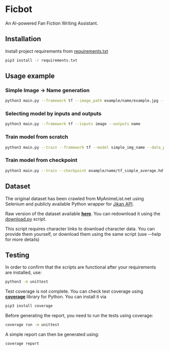 # Ficbot

An AI-powered Fan Fiction Writing Assistant.

## Installation

Install project requirements from [requirements.txt](https://github.com/Pythonimous/ficbot/blob/main/requirements.txt)
```bash
pip3 install -r requirements.txt
```

## Usage example
### Simple Image -> Name generation
```bash
python3 main.py --framework tf --image_path example/name/example.jpg --model_path example/name/tf_simple_average.hdf5 --maps_path example/name/maps.pkl --diversity 1.0
```
### Selecting model by inputs and outputs
```bash
python3 main.py --framework tf --inputs image --outputs name
```
### Train model from scratch
```bash
python3 main.py --train --framework tf --model simple_img_name --data_path data/interim/img_name.csv --name_col eng_name --img_col image --img_dir data/raw/images --checkpoint_dir checkpoints --batch_size 16 --epochs 5 --maxlen 3 --optimizer adam
```
### Train model from checkpoint
```bash
python3 main.py --train --checkpoint example/name/tf_simple_average.hdf5 --maps example/name/maps.pkl --data_path data/interim/img_name.csv --name_col eng_name --img_col image --img_dir data/raw/images --checkpoint_dir checkpoints --batch_size 16 --epochs 5 --maxlen 3
```

## Dataset
The original dataset has been crawled from MyAnimeList.net using Selenium and publicly available Python wrapper for [Jikan API](https://jikan.moe/).

Raw version of the dataset available [**here**](http://www.kaggle.com/dataset/37798ba55fed88400b584cd0df4e784317eb7a6708e02fd5a650559fb4598353). You can redownload it using the [download.py](https://github.com/Pythonimous/ficbot/blob/main/ficbot/data/download.py) script.

This script requires character links to download character data. You can provide them yourself, or download them using the same script (use --help for more details)

## Testing
In order to confirm that the scripts are functional after your requirements are installed, use:
```bash
python3 -m unittest
```
Test coverage is not complete. You can check test coverage using [**coverage**](https://coverage.readthedocs.io/en/6.3.2/) library for Python. You can install it via
```bash
pip3 install coverage
```
Before generating the report, you need to run the tests using coverage:
```bash
coverage run -m unittest
```
A simple report can then be generated using:
```bash
coverage report
```
